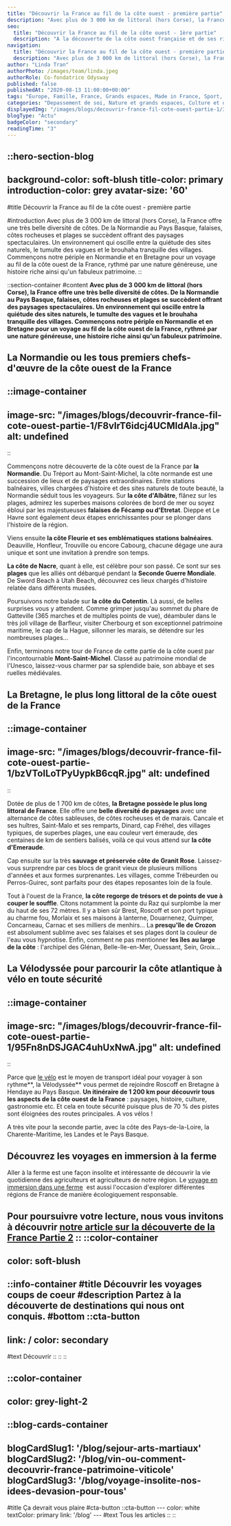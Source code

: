 ```yaml
---
title: "Découvrir la France au fil de la côte ouest - première partie"
description: "Avec plus de 3 000 km de littoral (hors Corse), la France offre une très belle diversité de côtes. De la Normandie au Pays Basque, falaises, côtes rocheuses et plages se succèdent offrant des paysages spectaculaires. Un environnement qui oscille entre la quiétude des sites naturels, le tumulte des vagues et le brouhaha tranquille des villages. Commençons notre périple en Normandie et en Bretagne pour un voyage au fil de la côte ouest de la France, rythmé par une nature généreuse, une histoire riche ainsi qu'un fabuleux patrimoine."
seo:
  title: "Découvrir la France au fil de la côte ouest - 1ère partie"
  description: "A la découverte de la côte ouest française et de ses richesses. Odysway vous donne quelques pistes de lieux exceptionnels à visiter..."
navigation:
  title: "Découvrir la France au fil de la côte ouest - première partie"
  description: "Avec plus de 3 000 km de littoral (hors Corse), la France offre une très belle diversité de côtes. De la Normandie au Pays Basque, falaises, côtes rocheuses et plages se succèdent offrant des paysages spectaculaires. Un environnement qui oscille entre la quiétude des sites naturels, le tumulte des vagues et le brouhaha tranquille des villages. Commençons notre périple en Normandie et en Bretagne pour un voyage au fil de la côte ouest de la France, rythmé par une nature généreuse, une histoire riche ainsi qu'un fabuleux patrimoine."
author: "Linda Tran"
authorPhoto: /images/team/linda.jpeg
authorRole: Co-fondatrice Odysway
published: false
publishedAt: "2020-08-13 11:00:00+00:00"
tags: "Europe, Famille, France, Grands espaces, Made in France, Sport, Transports insolites"
categories: "Depassement de soi, Nature et grands espaces, Culture et decouverte, Blog"
displayedImg: "/images/blogs/decouvrir-france-fil-cote-ouest-partie-1/3LKFJHucQjqF3WAeolLd.jpg"
blogType: "Actu"
badgeColor: "secondary"
readingTime: "3"
---
```


::hero-section-blog
---
background-color: soft-blush
title-color: primary
introduction-color: grey
avatar-size: '60'
---
#title
Découvrir la France au fil de la côte ouest - première partie

#introduction
Avec plus de 3 000 km de littoral (hors Corse), la France offre une très belle diversité de côtes. De la Normandie au Pays Basque, falaises, côtes rocheuses et plages se succèdent offrant des paysages spectaculaires. Un environnement qui oscille entre la quiétude des sites naturels, le tumulte des vagues et le brouhaha tranquille des villages. Commençons notre périple en Normandie et en Bretagne pour un voyage au fil de la côte ouest de la France, rythmé par une nature généreuse, une histoire riche ainsi qu'un fabuleux patrimoine.
::

::section-container
#content
**Avec plus de 3 000 km de littoral (hors Corse), la France offre une très belle diversité de côtes. De la Normandie au Pays Basque, falaises, côtes rocheuses et plages se succèdent offrant des paysages spectaculaires. Un environnement qui oscille entre la quiétude des sites naturels, le tumulte des vagues et le brouhaha tranquille des villages. Commençons notre périple en Normandie et en Bretagne pour un voyage au fil de la côte ouest de la France, rythmé par une nature généreuse, une histoire riche ainsi qu'un fabuleux patrimoine.**

## La Normandie ou les tous premiers chefs-d'œuvre de la côte ouest de la France

::image-container
---
image-src: "/images/blogs/decouvrir-france-fil-cote-ouest-partie-1/F8vIrT6idcj4UCMldAla.jpg"
alt: undefined
---
::

Commençons notre découverte de la côte ouest de la France par **la Normandie**. Du Tréport au Mont-Saint-Michel, la côte normande est une succession de lieux et de paysages extraordinaires. Entre stations balnéaires, villes chargées d'histoire et des sites naturels de toute beauté, la Normandie séduit tous les voyageurs. Sur **la côte d'Albâtre**, flânez sur les plages, admirez les superbes maisons colorées de bord de mer ou soyez ébloui par les majestueuses **falaises de Fécamp ou d'Etretat**. Dieppe et Le Havre sont également deux étapes enrichissantes pour se plonger dans l'histoire de la région.

Viens ensuite **la côte Fleurie et ses emblématiques stations balnéaires**. Deauville, Honfleur, Trouville ou encore Cabourg, chacune dégage une aura unique et sont une invitation à prendre son temps.

**La côte de Nacre**, quant à elle, est célèbre pour son passé. Ce sont sur ses **plages** que les alliés ont débarqué pendant la **Seconde Guerre Mondiale**. De Sword Beach à Utah Beach, découvrez ces lieux chargés d'histoire relatée dans différents musées.

Poursuivons notre balade sur **la côte du Cotentin**. Là aussi, de belles surprises vous y attendent. Comme grimper jusqu'au sommet du phare de Gatteville (365 marches et de multiples points de vue), déambuler dans le très joli village de Barfleur, visiter Cherbourg et son exceptionnel patrimoine maritime, le cap de la Hague, sillonner les marais, se détendre sur les nombreuses plages… 

Enfin, terminons notre tour de France de cette partie de la côte ouest par l'incontournable **Mont-Saint-Michel**. Classé au patrimoine mondial de l'Unesco, laissez-vous charmer par sa splendide baie, son abbaye et ses ruelles médiévales.

## La Bretagne, le plus long littoral de la côte ouest de la France

::image-container
---
image-src: "/images/blogs/decouvrir-france-fil-cote-ouest-partie-1/bzVToILoTPyUypkB6cqR.jpg"
alt: undefined
---
::

Dotée de plus de 1 700 km de côtes, **la Bretagne possède le plus long littoral de France**. Elle offre une **belle diversité de paysages** avec une alternance de côtes sableuses, de côtes rocheuses et de marais. Cancale et ses huîtres, Saint-Malo et ses remparts, Dinard, cap Fréhel, des villages typiques, de superbes plages, une eau couleur vert émeraude, des centaines de km de sentiers balisés, voilà ce qui vous attend sur **la côte d'Emeraude**.

Cap ensuite sur la très **sauvage et préservée côte de Granit Rose**. Laissez-vous surprendre par ces blocs de granit vieux de plusieurs millions d'années et aux formes surprenantes. Les villages, comme Trébeurden ou Perros-Guirec, sont parfaits pour des étapes reposantes loin de la foule.

Tout à l'ouest de la France, **la côte regorge de trésors et de points de vue à couper le souffle**. Citons notamment la pointe du Raz qui surplombe la mer du haut de ses 72 mètres. Il y a bien sûr Brest, Roscoff et son port typique au charme fou, Morlaix et ses maisons à lanterne, Douarnenez, Quimper, Concarneau, Carnac et ses milliers de menhirs… La **presqu'île de Crozon** est absolument sublime avec ses falaises et ses plages dont la couleur de l'eau vous hypnotise. Enfin, comment ne pas mentionner **les îles au large de la côte** : l'archipel des Glénan, Belle-Ile-en-Mer, Ouessant, Sein, Groix…

## La Vélodyssée pour parcourir la côte atlantique à vélo en toute sécurité

::image-container
---
image-src: "/images/blogs/decouvrir-france-fil-cote-ouest-partie-1/95Fn8nDSJGAC4uhUxNwA.jpg"
alt: undefined
---
::

Parce que [le vélo](https://odysway.com/5-bienfaits-velo-voyage) est le moyen de transport idéal pour voyager à son rythme**, la Vélodyssée** vous permet de rejoindre Roscoff en Bretagne à Hendaye au Pays Basque. **Un itinéraire de 1 200 km pour découvrir tous les aspects de la côte ouest de la France** : paysages, histoire, culture, gastronomie etc. Et cela en toute sécurité puisque plus de 70 % des pistes sont éloignées des routes principales. A vos vélos !

A très vite pour la seconde partie, avec la côte des Pays-de-la-Loire, la Charente-Maritime, les Landes et le Pays Basque.

## Découvrez les voyages en immersion à la ferme

Aller à la ferme est une façon insolite et intéressante de découvrir la vie quotidienne des agriculteurs et agriculteurs de notre région. Le [voyage en immersion dans une ferme](https://odysway.com/thematiques/sejour-a-la-ferme?utm_source=Blog&utm_medium=SEO&utm_campaign=decouvrir+france+partie+une)  est aussi l'occasion d'explorer différentes régions de France de manière écologiquement responsable.     

Pour poursuivre votre lecture, nous vous invitons à découvrir [notre article sur la découverte de la France Partie 2](https://odysway.com/decouvrir-france-fil-cote-ouest-partie-2)
::
::color-container
---
color: soft-blush
---
  ::info-container
  #title
  Découvrir les voyages coups de coeur
  #description
  Partez à la découverte de destinations qui nous ont conquis.
  #bottom
  ::cta-button
  ---
  link: /
  color: secondary
  ---
  #text
  Découvrir
  ::
  ::
::

::color-container
---
color: grey-light-2
---
  ::blog-cards-container
  ---
  blogCardSlug1: '/blog/sejour-arts-martiaux' 
  blogCardSlug2: '/blog/vin-ou-comment-decouvrir-france-patrimoine-viticole' 
  blogCardSlug3: '/blog/voyage-insolite-nos-idees-devasion-pour-tous' 
  ---
  #title
  Ça devrait vous plaire
  #cta-button
    ::cta-button
    ---
    color: white
    textColor: primary
    link: '/blog'
    ---
    #text
    Tous les  articles
    ::
  ::
